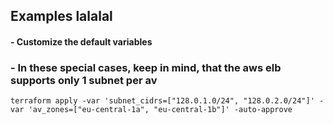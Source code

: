 ## Examples lalalal

#### - Customize the default variables
### - In these special cases, keep in mind, that the aws elb supports only 1 subnet per av
```
terraform apply -var 'subnet_cidrs=["128.0.1.0/24", "128.0.2.0/24"]' -var 'av_zones=["eu-central-1a", "eu-central-1b"]' -auto-approve
```
